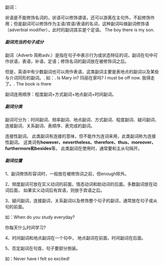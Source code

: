 副词：

状语是不能修饰名词的，状语可以修饰谓语，还可以游离在主句外，不起修饰作用；但是副词可以修饰作为主语/宾语/表语的名词，这种副词叫做副词修饰语（adverbial modifier），此时的副词其实是个定语。 The boy there is my son.





##### 副词充当的句子成分

副词（Adverb 简称adv.）是指在句子中表示行为或状态特征的词，副词在句中可作状语，表语，补语，定语；修饰名词的副词放在被修饰词之后。

 但是，英语中有少数副词也可以用作表语，这类副词主要是表地点的副词以及某些与介词同形的副词。. 如：. Is Mary in? 玛丽在家吗? I must be off now. 我得走了。. The book is there



副词连用顺序：程度副词+方式副词+地点副词+时间副词。

##### 副词分类

副词可分为：时间副词、频率副词、地点副词、方式副词、程度副词、疑问副词、连接副词、关系副词、表顺序、表完成的副词。

连接性副词。 此类副词有连接的意味，但不能作为连词来用，此类副词称为连接性副词。 这类词有**however、nevertheless、therefore、thus、moreover、furthermore和besides**等。 此类副词在使用时，通常要和主从句隔开。

##### 副词位置

1、副词修饰形容词时，一般放在被修饰词之前，但enough除外。

2、频度副词可放在实义动词的前面，情态动词和助动词的后面。多数副词放在动词后面， 如果实义动词后有宾语，则放于宾语之后。

3、疑问副词，连接副词，关系副词以及修饰整个句子的副词，通常放在句子或从句的前面。

如：When do you study everyday?

你每天什么时间学习?

4、时间副词和地点副词在一个句中， 地点副词在前面，时间副词在后面。

5、否定副词在句首，句子要部分倒装。

如：Never have I felt so excited!

